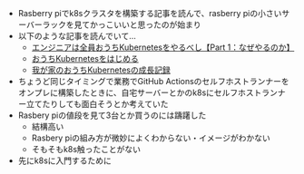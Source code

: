 - Rasberry piでk8sクラスタを構築する記事を読んで、rasberry piの小さいサーバーラックを見てかっこいいと思ったのが始まり
- 以下のような記事を読んでいて...
	- [エンジニアは全員おうちKubernetesをやるべし【Part 1：なぜやるのか】](https://qiita.com/takumi3488/items/2eb4692a5672ee475998)
	- [おうちKubernetesをはじめる](https://zenn.dev/wurly/articles/307476bc5b70ab)
	- [我が家のおうちKubernetesの成長記録](https://eng-blog.iij.ad.jp/archives/11900)
- ちょうど同じタイミングで業務でGitHub Actionsのセルフホストランナーをオンプレに構築したときに、自宅サーバーとかのk8sにセルフホストランナー立てたりしても面白そうとか考えていた
- Rasbery piの値段を見て3台とか買うのには躊躇した
	- 結構高い
	- Rasbery piの組み方が微妙によくわからない・イメージがわかない
	- そもそもk8s触ったことがない
- 先にk8sに入門するために